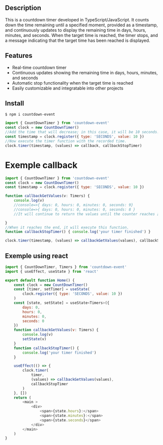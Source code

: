 ## Description

This is a countdown timer developed in TypeScript/JavaScript. It counts down the time remaining until a specified moment, provided as a timestamp, and continuously updates to display the remaining time in days, hours, minutes, and seconds. When the target time is reached, the timer stops, and a message indicating that the target time has been reached is displayed.

## Features

-   Real-time countdown timer
-   Continuous updates showing the remaining time in days, hours, minutes, and seconds
-   Automatic stop functionality when the target time is reached
-   Easily customizable and integratable into other projects

## Install

```console
$ npm i countdown-event
```

```js
import { CountDownTimer } from 'countdown-event'
const clock = new CountDownTimer()
//Add the time that will decrease; in this case, it will be 10 seconds.
const timestamp = clock.register({ type: 'SECONDS', value: 10 })
//Now execute the timer function with the recorded time.
clock.timer(timestamp, (values) => callback, callbackStopTimer)
```

# Exemple callback

```js
import { CountDownTimer } from 'countdown-event'
const clock = new CountDownTimer()
const timestamp = clock.register({ type: 'SECONDS', value: 10 })

function callbackGetValues(v: Timers) {
	console.log(v)
    //console=>{ days: 0, hours: 0, minutes: 0, seconds: 9}
    //console=>{ days: 0, hours: 0, minutes: 0, seconds: 8 }
    //It will continue to return the values until the counter reaches zero

}
//When it reaches the end, it will execute this function.
function callbackStopTimer() { console.log('your timer finished') }

clock.timer(timestamp, (values) => callbackGetValues(values), callbackStopTimer)
```

## Exemple using react

```js
import { CountDownTimer, Timers } from 'countdown-event'
import { useEffect, useState } from 'react'

export default function Home() {
	const clock = new CountDownTimer()
	const [timer, setTimer] = useState(
		clock.register({ type: 'SECONDS', value: 10 })
	)
	const [state, setState] = useState<Timers>({
		days: 0,
		hours: 0,
		minutes: 0,
		seconds: 0
	})
	function callbackGetValues(v: Timers) {
		console.log(v)
		setState(v)
	}
	function callbackStopTimer() {
		console.log('your timer finished')
	}

	useEffect(() => {
		clock.timer(
			timer,
			(values) => callbackGetValues(values),
			callbackStopTimer
		)
	}, [])
	return (
		<main >
			<div>
				<span>{state.hours}:</span>
				<span>{state.minutes}:</span>
				<span>{state.seconds}</span>
			</div>
		</main>
	)
}
```
